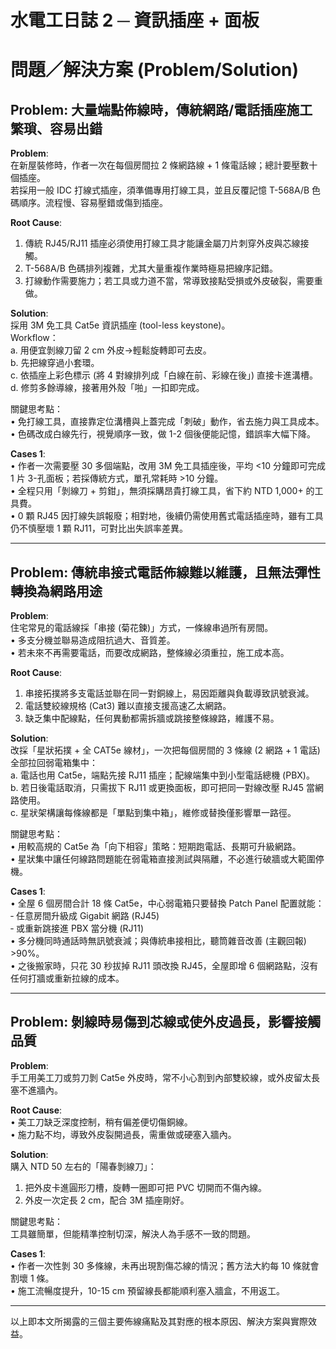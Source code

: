 # 水電工日誌 2 ─ 資訊插座 + 面板

# 問題／解決方案 (Problem/Solution)

## Problem: 大量端點佈線時，傳統網路/電話插座施工繁瑣、容易出錯

**Problem**:  
在新屋裝修時，作者一次在每個房間拉 2 條網路線 + 1 條電話線；總計要壓數十個插座。  
若採用一般 IDC 打線式插座，須準備專用打線工具，並且反覆記憶 T-568A/B 色碼順序。流程慢、容易壓錯或傷到插座。

**Root Cause**:  
1. 傳統 RJ45/RJ11 插座必須使用打線工具才能讓金屬刀片刺穿外皮與芯線接觸。  
2. T-568A/B 色碼排列複雜，尤其大量重複作業時極易把線序記錯。  
3. 打線動作需要施力；若工具或力道不當，常導致接點受損或外皮破裂，需要重做。

**Solution**:  
採用 3M 免工具 Cat5e 資訊插座 (tool-less keystone)。  
Workflow：  
a. 用便宜剝線刀留 2 cm 外皮→輕鬆旋轉即可去皮。  
b. 先把線穿過小套環。  
c. 依插座上彩色標示 (將 4 對線排列成「白線在前、彩線在後」) 直接卡進溝槽。  
d. 修剪多餘導線，接著用外殼「啪」一扣即完成。  

關鍵思考點：  
• 免打線工具，直接靠定位溝槽與上蓋完成「刺破」動作，省去施力與工具成本。  
• 色碼改成白線先行，視覺順序一致，做 1-2 個後便能記憶，錯誤率大幅下降。  

**Cases 1**:  
• 作者一次需要壓 30 多個端點，改用 3M 免工具插座後，平均 <10 分鐘即可完成 1 片 3-孔面板；若採傳統方式，單孔常耗時 >10 分鐘。  
• 全程只用「剝線刀 + 剪鉗」，無須採購昂貴打線工具，省下約 NTD 1,000+ 的工具費。  
• 0 顆 RJ45 因打線失誤報廢；相對地，後續仍需使用舊式電話插座時，雖有工具仍不慎壓壞 1 顆 RJ11，可對比出失誤率差異。

---

## Problem: 傳統串接式電話佈線難以維護，且無法彈性轉換為網路用途

**Problem**:  
住宅常見的電話線採「串接 (菊花鍊)」方式，一條線串過所有房間。  
• 多支分機並聯易造成阻抗過大、音質差。  
• 若未來不再需要電話，而要改成網路，整條線必須重拉，施工成本高。

**Root Cause**:  
1. 串接拓撲將多支電話並聯在同一對銅線上，易因距離與負載導致訊號衰減。  
2. 電話雙絞線規格 (Cat3) 難以直接支援高速乙太網路。  
3. 缺乏集中配線點，任何異動都需拆牆或跳接整條線路，維護不易。

**Solution**:  
改採「星狀拓撲 + 全 CAT5e 線材」，一次把每個房間的 3 條線 (2 網路 + 1 電話) 全部拉回弱電箱集中：  
a. 電話也用 Cat5e，端點先接 RJ11 插座；配線端集中到小型電話總機 (PBX)。  
b. 若日後電話取消，只需拔下 RJ11 或更換面板，即可把同一對線改壓 RJ45 當網路使用。  
c. 星狀架構讓每條線都是「單點到集中箱」，維修或替換僅影響單一路徑。  

關鍵思考點：  
• 用較高規的 Cat5e 為「向下相容」策略：短期跑電話、長期可升級網路。  
• 星狀集中讓任何線路問題能在弱電箱直接測試與隔離，不必進行破牆或大範圍停機。  

**Cases 1**:  
• 全屋 6 個房間合計 18 條 Cat5e，中心弱電箱只要替換 Patch Panel 配置就能：   
  ‑ 任意房間升級成 Gigabit 網路 (RJ45)  
  ‑ 或重新跳接進 PBX 當分機 (RJ11)  
• 多分機同時通話時無訊號衰減；與傳統串接相比，聽筒雜音改善 (主觀回報) >90%。  
• 之後搬家時，只花 30 秒拔掉 RJ11 頭改換 RJ45，全屋即增 6 個網路點，沒有任何打牆或重新拉線的成本。

---

## Problem: 剝線時易傷到芯線或使外皮過長，影響接觸品質

**Problem**:  
手工用美工刀或剪刀剝 Cat5e 外皮時，常不小心割到內部雙絞線，或外皮留太長塞不進牆內。

**Root Cause**:  
• 美工刀缺乏深度控制，稍有偏差便切傷銅線。  
• 施力點不均，導致外皮裂開過長，需重做或硬塞入牆內。

**Solution**:  
購入 NTD 50 左右的「陽春剝線刀」：  
1. 把外皮卡進圓形刀槽，旋轉一圈即可把 PVC 切開而不傷內線。  
2. 外皮一次定長 2 cm，配合 3M 插座剛好。  

關鍵思考點：  
工具雖簡單，但能精準控制切深，解決人為手感不一致的問題。

**Cases 1**:  
• 作者一次性剝 30 多條線，未再出現割傷芯線的情況；舊方法大約每 10 條就會割壞 1 條。  
• 施工流暢度提升，10-15 cm 預留線長都能順利塞入牆盒，不用返工。

---

以上即本文所揭露的三個主要佈線痛點及其對應的根本原因、解決方案與實際效益。